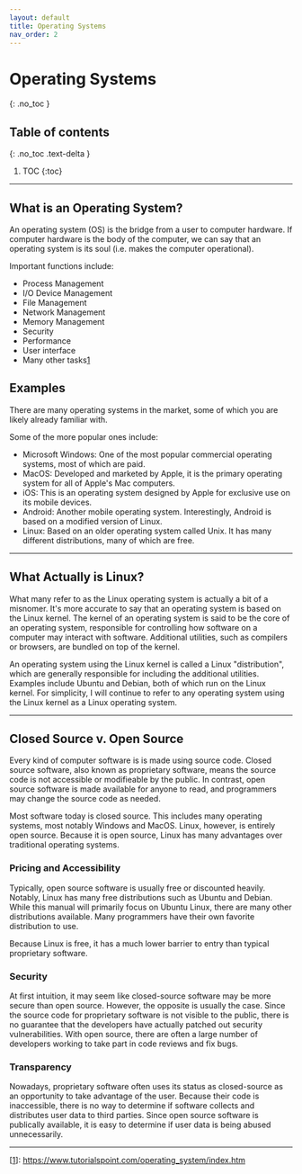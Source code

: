 ```yaml
---
layout: default
title: Operating Systems
nav_order: 2
---
```


# Operating Systems
{: .no_toc }

## Table of contents
{: .no_toc .text-delta }

1. TOC
{:toc}

---

## What is an Operating System?

An operating system (OS) is the bridge from a user to computer hardware. If computer hardware is the body of the computer, we can say that an operating system is its soul (i.e. makes the computer operational).

Important functions include:
* Process Management
* I/O Device Management
* File Management
* Network Management
* Memory Management
* Security
* Performance
* User interface
* Many other tasks[1]

## Examples

There are many operating systems in the market, some of which you are likely already familiar with. 

Some of the more popular ones include:
* Microsoft Windows: One of the most popular commercial operating systems, most of which are paid.
* MacOS: Developed and marketed by Apple, it is the primary operating system for all of Apple's Mac computers. 
* iOS: This is an operating system designed by Apple for exclusive use on its mobile devices.
* Android: Another mobile operating system. Interestingly, Android is based on a modified version of Linux. 
* Linux: Based on an older operating system called Unix. It has many different distributions, many of which are free. 

---

## What Actually is Linux?

What many refer to as the Linux operating system is actually a bit of a misnomer. It's more accurate to say that an operating system is based on the Linux kernel. The kernel of an operating system is said to be the core of an operating system, responsible for controlling how software on a computer may interact with software. Additional utilities, such as compilers or browsers, are bundled on top of the kernel.

An operating system using the Linux kernel is called a Linux "distribution", which are generally responsible for including the additional utilities. Examples include Ubuntu and Debian, both of which run on the Linux kernel. For simplicity, I will continue to refer to any operating system using the Linux kernel as a Linux operating system.

---

## Closed Source v. Open Source

Every kind of computer software is is made using source code. Closed source software, also known as proprietary software, means the source code is not accessible or modifieable by the public. In contrast, open source software is made available for anyone to read, and programmers may change the source code as needed.

Most software today is closed source. This includes many operating systems, most notably Windows and MacOS. Linux, however, is entirely open source. Because it is open source, Linux has many advantages over traditional operating systems.

### Pricing and Accessibility

Typically, open source software is usually free or discounted heavily. Notably, Linux has many free distributions such as Ubuntu and Debian. While this manual will primarily focus on Ubuntu Linux, there are many other distributions available. Many programmers have their own favorite distribution to use. 

Because Linux is free, it has a much lower barrier to entry than typical proprietary software. 

### Security 

At first intuition, it may seem like closed-source software may be more secure than open source. However, the opposite is usually the case. Since the source code for proprietary software is not visible to the public, there is no guarantee that the developers have actually patched out security vulnerabilities. With open source, there are often a large number of developers working to take part in code reviews and fix bugs.

### Transparency

Nowadays, proprietary software often uses its status as closed-source as an opportunity to take advantage of the user. Because their code is inaccessible, there is no way to determine if software collects and distributes user data to third parties. Since open source software is publically available, it is easy to determine if user data is being abused unnecessarily. 

---

[[1]]: https://www.tutorialspoint.com/operating_system/index.htm

[1]: https://www.tutorialspoint.com/operating_system/index.htm 
